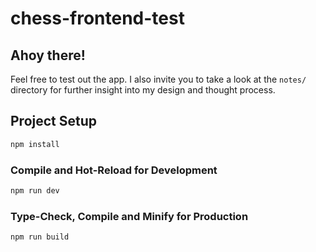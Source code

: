 # chess-frontend-test

## Ahoy there! 

Feel free to test out the app. I also invite you to take a look at the `notes/` directory
for further insight into my design and thought process.

## Project Setup

```sh
npm install
```

### Compile and Hot-Reload for Development

```sh
npm run dev
```

### Type-Check, Compile and Minify for Production

```sh
npm run build
```
